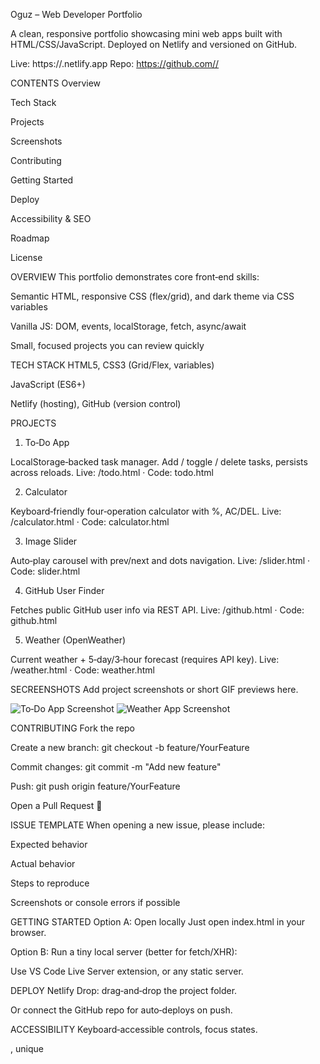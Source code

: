 Oguz – Web Developer Portfolio

A clean, responsive portfolio showcasing mini web apps built with HTML/CSS/JavaScript. Deployed on Netlify and versioned on GitHub.

Live: https://.netlify.app
Repo: https://github.com//

CONTENTS
Overview

Tech Stack

Projects

Screenshots

Contributing

Getting Started

Deploy

Accessibility & SEO

Roadmap

License

OVERVIEW
This portfolio demonstrates core front‑end skills:

Semantic HTML, responsive CSS (flex/grid), and dark theme via CSS variables

Vanilla JS: DOM, events, localStorage, fetch, async/await

Small, focused projects you can review quickly

TECH STACK
HTML5, CSS3 (Grid/Flex, variables)

JavaScript (ES6+)

Netlify (hosting), GitHub (version control)

PROJECTS
1) To‑Do App

LocalStorage‑backed task manager. Add / toggle / delete tasks, persists across reloads.
Live: /todo.html · Code: todo.html

2) Calculator

Keyboard‑friendly four‑operation calculator with %, AC/DEL.
Live: /calculator.html · Code: calculator.html

3) Image Slider

Auto‑play carousel with prev/next and dots navigation.
Live: /slider.html · Code: slider.html

4) GitHub User Finder

Fetches public GitHub user info via REST API.
Live: /github.html · Code: github.html

5) Weather (OpenWeather)

Current weather + 5‑day/3‑hour forecast (requires API key).
Live: /weather.html · Code: weather.html

SECREENSHOTS
Add project screenshots or short GIF previews here.

![To‑Do App Screenshot](./screens/todo.png)
![Weather App Screenshot](./screens/weather.png)

CONTRIBUTING
Fork the repo

Create a new branch: git checkout -b feature/YourFeature

Commit changes: git commit -m "Add new feature"

Push: git push origin feature/YourFeature

Open a Pull Request 🚀

ISSUE TEMPLATE
When opening a new issue, please include:

Expected behavior

Actual behavior

Steps to reproduce

Screenshots or console errors if possible

GETTING STARTED
Option A: Open locally
Just open index.html in your browser.

Option B: Run a tiny local server (better for fetch/XHR):

Use VS Code Live Server extension, or any static server.

DEPLOY
Netlify Drop: drag‑and‑drop the project folder.

Or connect the GitHub repo for auto‑deploys on push.

ACCESSIBILITY
Keyboard‑accessible controls, focus states.

<meta name="viewport">, unique <title>/description per page.

Open Graph / Twitter meta for rich previews.

ROADMAP
Edit mode & filters for To‑Do

Module‑split JS files

PWA (installable)

Add unit tests for core functions

LICENSE
MIT © Oguz